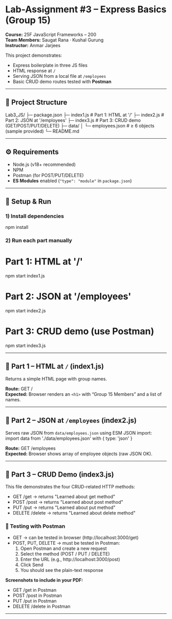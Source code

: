 # Lab-Assignment #3 – Express Basics (Group 15)

**Course:** 25F JavaScript Frameworks – 200  
**Team Members:** Saugat Rana · Kushal Gurung  
**Instructor:** Anmar Jarjees  

This project demonstrates:  
- Express boilerplate in three JS files  
- HTML response at `/`  
- Serving JSON from a local file at `/employees`  
- Basic CRUD demo routes tested with **Postman**  

---

## 📁 Project Structure
Lab3_JS/
├─ package.json
├─ index1.js          # Part 1: HTML at '/'
├─ index2.js          # Part 2: JSON at '/employees'
├─ index3.js          # Part 3: CRUD demo (GET/POST/PUT/DELETE)
├─ data/
│  └─ employees.json  # ≥ 6 objects (sample provided)
└─ README.md

---

## ⚙️ Requirements
- Node.js (v18+ recommended)  
- NPM  
- Postman (for POST/PUT/DELETE)  
- **ES Modules** enabled (`"type": "module"` in `package.json`)  

---

## 🚀 Setup & Run

### 1) Install dependencies
npm install

### 2) Run each part manually
# Part 1: HTML at '/'
npm start index1.js

# Part 2: JSON at '/employees'
npm start index2.js

# Part 3: CRUD demo (use Postman)
npm start index3.js

---

## 🧩 Part 1 – HTML at `/` (index1.js)
Returns a simple HTML page with group names.  

**Route:** GET /  
**Expected:** Browser renders an `<h1>` with “Group 15 Members” and a list of names.  

---

## 🧩 Part 2 – JSON at `/employees` (index2.js)
Serves raw JSON from `data/employees.json` using ESM JSON import:  
import data from './data/employees.json' with { type: 'json' }

**Route:** GET /employees  
**Expected:** Browser shows array of employee objects (raw JSON OK).  

---

## 🧩 Part 3 – CRUD Demo (index3.js)

This file demonstrates the four CRUD-related HTTP methods:  
- GET /get → returns "Learned about get method"  
- POST /post → returns "Learned about post method"  
- PUT /put → returns "Learned about put method"  
- DELETE /delete → returns "Learned about delete method"  

### 🧪 Testing with Postman
- GET → can be tested in browser (http://localhost:3000/get)  
- POST, PUT, DELETE → must be tested in Postman:  
  1. Open Postman and create a new request  
  2. Select the method (POST / PUT / DELETE)  
  3. Enter the URL (e.g., http://localhost:3000/post)  
  4. Click Send  
  5. You should see the plain-text response  

**Screenshots to include in your PDF:**  
- GET /get in Postman  
- POST /post in Postman  
- PUT /put in Postman  
- DELETE /delete in Postman  

---
